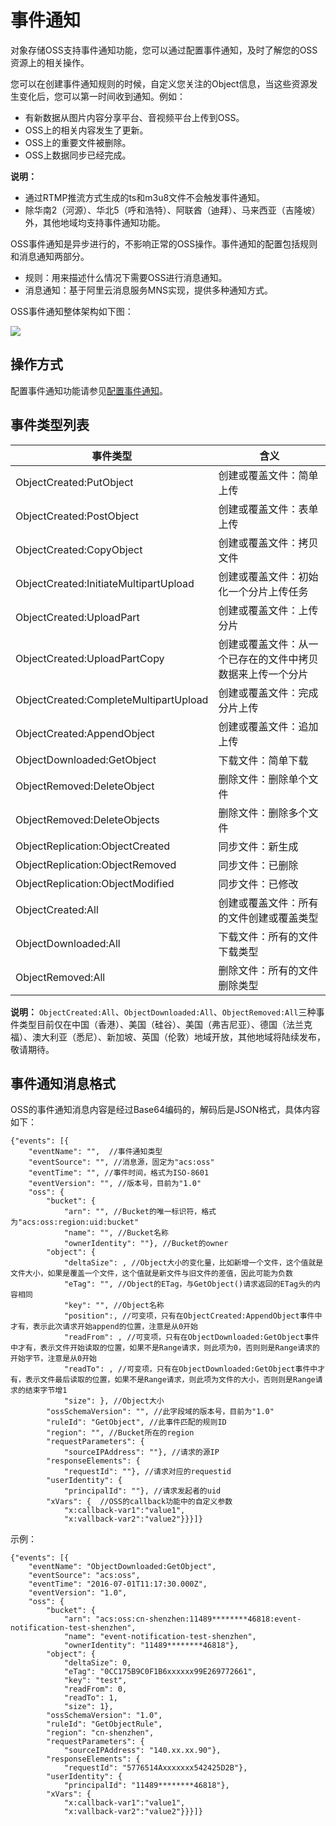# 事件通知

对象存储OSS支持事件通知功能，您可以通过配置事件通知，及时了解您的OSS资源上的相关操作。

您可以在创建事件通知规则的时候，自定义您关注的Object信息，当这些资源发生变化后，您可以第一时间收到通知。例如：

-   有新数据从图片内容分享平台、音视频平台上传到OSS。
-   OSS上的相关内容发生了更新。
-   OSS上的重要文件被删除。
-   OSS上数据同步已经完成。

**说明：**

-   通过RTMP推流方式生成的ts和m3u8文件不会触发事件通知。
-   除华南2（河源）、华北5（呼和浩特）、阿联酋（迪拜）、马来西亚（吉隆坡）外，其他地域均支持事件通知功能。

OSS事件通知是异步进行的，不影响正常的OSS操作。事件通知的配置包括规则和消息通知两部分。

-   规则：用来描述什么情况下需要OSS进行消息通知。
-   消息通知：基于阿里云消息服务MNS实现，提供多种通知方式。

OSS事件通知整体架构如下图：

![](https://static-aliyun-doc.oss-cn-hangzhou.aliyuncs.com/assets/img/zh-CN/5947559951/p1523.png)

## 操作方式

配置事件通知功能请参见[配置事件通知](/intl.zh-CN/控制台用户指南/存储空间管理/基础设置/配置事件通知.md)。

## 事件类型列表

|事件类型|含义|
|----|--|
|ObjectCreated:PutObject|创建或覆盖文件：简单上传|
|ObjectCreated:PostObject|创建或覆盖文件：表单上传|
|ObjectCreated:CopyObject|创建或覆盖文件：拷贝文件|
|ObjectCreated:InitiateMultipartUpload|创建或覆盖文件：初始化一个分片上传任务|
|ObjectCreated:UploadPart|创建或覆盖文件：上传分片|
|ObjectCreated:UploadPartCopy|创建或覆盖文件：从一个已存在的文件中拷贝数据来上传一个分片|
|ObjectCreated:CompleteMultipartUpload|创建或覆盖文件：完成分片上传|
|ObjectCreated:AppendObject|创建或覆盖文件：追加上传|
|ObjectDownloaded:GetObject|下载文件：简单下载|
|ObjectRemoved:DeleteObject|删除文件：删除单个文件|
|ObjectRemoved:DeleteObjects|删除文件：删除多个文件|
|ObjectReplication:ObjectCreated|同步文件：新生成|
|ObjectReplication:ObjectRemoved|同步文件：已删除|
|ObjectReplication:ObjectModified|同步文件：已修改|
|ObjectCreated:All|创建或覆盖文件：所有的文件创建或覆盖类型|
|ObjectDownloaded:All|下载文件：所有的文件下载类型|
|ObjectRemoved:All|删除文件：所有的文件删除类型|

**说明：** `ObjectCreated:All`、`ObjectDownloaded:All`、`ObjectRemoved:All`三种事件类型目前仅在中国（香港）、美国（硅谷）、美国（弗吉尼亚）、德国（法兰克福）、澳大利亚（悉尼）、新加坡、英国（伦敦）地域开放，其他地域将陆续发布，敬请期待。

## 事件通知消息格式

OSS的事件通知消息内容是经过Base64编码的，解码后是JSON格式，具体内容如下：

```
{"events": [{
    "eventName": "",  //事件通知类型
    "eventSource": "", //消息源，固定为"acs:oss"
    "eventTime": "", //事件时间，格式为ISO-8601
    "eventVersion": "", //版本号，目前为"1.0"
    "oss": {
        "bucket": {
            "arn": "", //Bucket的唯一标识符，格式为"acs:oss:region:uid:bucket"
            "name": "", //Bucket名称
            "ownerIdentity": ""}, //Bucket的owner
        "object": {
            "deltaSize": , //Object大小的变化量，比如新增一个文件，这个值就是文件大小，如果是覆盖一个文件，这个值就是新文件与旧文件的差值，因此可能为负数
            "eTag": "", //Object的ETag，与GetObject()请求返回的ETag头的内容相同
            "key": "", //Object名称
            "position":, //可变项，只有在ObjectCreated:AppendObject事件中才有，表示此次请求开始append的位置，注意是从0开始
            "readFrom": , //可变项，只有在ObjectDownloaded:GetObject事件中才有，表示文件开始读取的位置，如果不是Range请求，则此项为0，否则则是Range请求的开始字节，注意是从0开始
            "readTo": , //可变项，只有在ObjectDownloaded:GetObject事件中才有，表示文件最后读取的位置，如果不是Range请求，则此项为文件的大小，否则则是Range请求的结束字节增1
            "size": }, //Object大小
        "ossSchemaVersion": "", //此字段域的版本号，目前为"1.0"
        "ruleId": "GetObject", //此事件匹配的规则ID
        "region": "", //Bucket所在的region
        "requestParameters": {
            "sourceIPAddress": ""}, //请求的源IP
        "responseElements": {
            "requestId": ""}, //请求对应的requestid
        "userIdentity": {
            "principalId": ""}, //请求发起者的uid
        "xVars": {  //OSS的callback功能中的自定义参数
            "x:callback-var1":"value1",
            "x:vallback-var2":"value2"}}}]}
```

示例：

```
{"events": [{
    "eventName": "ObjectDownloaded:GetObject",
    "eventSource": "acs:oss",
    "eventTime": "2016-07-01T11:17:30.000Z",
    "eventVersion": "1.0",
    "oss": {
        "bucket": {
            "arn": "acs:oss:cn-shenzhen:11489********46818:event-notification-test-shenzhen",
            "name": "event-notification-test-shenzhen",
            "ownerIdentity": "11489********46818"},
        "object": {
            "deltaSize": 0,
            "eTag": "0CC175B9C0F1B6xxxxxx99E269772661",
            "key": "test",
            "readFrom": 0,
            "readTo": 1,
            "size": 1},
        "ossSchemaVersion": "1.0",
        "ruleId": "GetObjectRule",
        "region": "cn-shenzhen",
        "requestParameters": {
            "sourceIPAddress": "140.xx.xx.90"},
        "responseElements": {
            "requestId": "5776514Axxxxxxx542425D2B"},
        "userIdentity": {
            "principalId": "11489********46818"},
        "xVars": {
            "x:callback-var1":"value1",
            "x:vallback-var2":"value2"}}}]}
```

